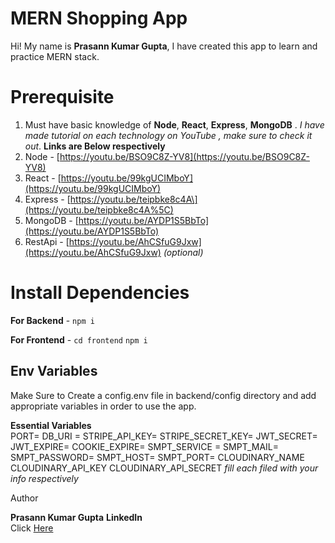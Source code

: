 # MERN Shopping App

Hi! My name is  **Prasann Kumar Gupta**, I have created this app to learn and practice MERN stack.

# [](https://github.com/meabhisingh/mernProjectEcommerce#prerequisite)Prerequisite

1.  Must have basic knowledge of  **Node**,  **React**,  **Express**,  **MongoDB**  .  _I have made tutorial on each technology on YouTube , make sure to check it out_.  **Links are Below respectively**
2.  Node -  [https://youtu.be/BSO9C8Z-YV8](https://youtu.be/BSO9C8Z-YV8)
3.  React -  [https://youtu.be/99kgUCIMboY](https://youtu.be/99kgUCIMboY)
4.  Express -  [https://youtu.be/teipbke8c4A\](https://youtu.be/teipbke8c4A%5C)
5.  MongoDB -  [https://youtu.be/AYDP1S5BbTo](https://youtu.be/AYDP1S5BbTo)
6.  RestApi -  [https://youtu.be/AhCSfuG9Jxw](https://youtu.be/AhCSfuG9Jxw)  _(optional)_

# [](https://github.com/meabhisingh/mernProjectEcommerce#install-dependencies)Install Dependencies

**For Backend**  -  `npm i`

**For Frontend**  -  `cd frontend`  `npm i`

## [](https://github.com/meabhisingh/mernProjectEcommerce#env-variables)Env Variables

Make Sure to Create a config.env file in backend/config directory and add appropriate variables in order to use the app.

**Essential Variables**  
PORT= DB_URI = STRIPE_API_KEY= STRIPE_SECRET_KEY= JWT_SECRET= JWT_EXPIRE= COOKIE_EXPIRE= SMPT_SERVICE = SMPT_MAIL= SMPT_PASSWORD= SMPT_HOST= SMPT_PORT= CLOUDINARY_NAME CLOUDINARY_API_KEY CLOUDINARY_API_SECRET  _fill each filed with your info respectively_

Author

 **Prasann Kumar Gupta**  **LinkedIn**  
 Click  [Here](https://www.linkedin.com/in/prasann-kumar-gupta-55a95b1aa/)  
